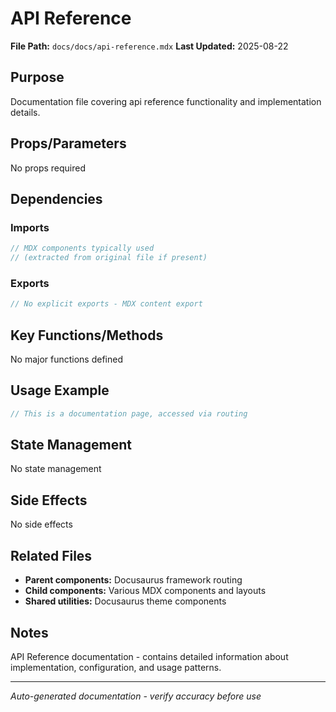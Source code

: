 # API Reference

**File Path:** `docs/docs/api-reference.mdx`
**Last Updated:** 2025-08-22

## Purpose
Documentation file covering api reference functionality and implementation details.

## Props/Parameters
No props required

## Dependencies

### Imports
```javascript
// MDX components typically used
// (extracted from original file if present)
```

### Exports
```javascript
// No explicit exports - MDX content export
```

## Key Functions/Methods
No major functions defined

## Usage Example
```javascript
// This is a documentation page, accessed via routing
```

## State Management
No state management

## Side Effects
No side effects

## Related Files
- **Parent components:** Docusaurus framework routing
- **Child components:** Various MDX components and layouts
- **Shared utilities:** Docusaurus theme components

## Notes
API Reference documentation - contains detailed information about implementation, configuration, and usage patterns.

---
*Auto-generated documentation - verify accuracy before use*